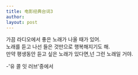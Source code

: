 ```yaml
---
title: 电影经典台词3 
author:
layout: post
---
```

<p>가끔 라디오에서 좋은 노래가 나올 때가 있어.<br />
노래를 듣고 나선 들은 것만으로 행복해지기도 해.<br />
만약 평생동안 듣고 싶은 노래가 있다면,넌 그런 노래일 거야.</p>
<p>-'유 콜 잇 러브'중에서</p>
